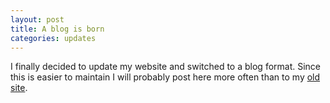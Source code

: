 ```yaml
---
layout: post
title: A blog is born
categories: updates
---
```


I finally decided to update my website and switched to a blog format.
Since this is easier to maintain I will probably post here more often than to my [old site][old-site].


[old-site]: {{site.oldsite}}


